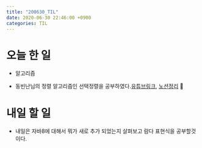 ```yaml
---
title: "200630_TIL"
date: 2020-06-30 22:46:00 +0900
categories: TIL
---
```


# 오늘 한 일
* 알고리즘
 - 동빈난님의 정렬 알고리즘인 선택정렬을 공부하였다.[유튜브링크](https://youtu.be/8ZiSzteFRYc), [노션정리](https://www.notion.so/29dbfa40ba82469a8e493dfa84238cd3)

# 내일 할 일
* 내일은 자바8에 대해서 뭐가 새로 추가 되었는지 살펴보고 람다 표현식을 공부할것이다.